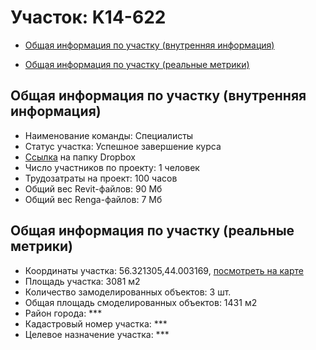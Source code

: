 # Участок: K14-622

* [Общая информация по участку (внутренняя информация)](#Chapter1)

* [Общая информация по участку (реальные метрики)](#Chapter2)

## <a id="Chapter1"></a> Общая информация по участку (внутренняя информация)
+ Наименование команды: Специалисты
+ Статус участка: Успешное завершение курса
+ [Ссылка](https://www.dropbox.com/sh/wvvgv1nw1iqred9/AABciCLUGtKmwHu-yht6NAQ4a/K14_622?dl=0) на папку Dropbox
+ Число участников по проекту: 1 человек
+ Трудозатраты на проект: 100 часов
+ Общий вес Revit-файлов: 90 Мб
+ Общий вес Renga-файлов: 7 Мб
## <a id="Chapter2"></a> Общая информация по участку (реальные метрики)
+ Координаты участка: 56.321305,44.003169, [посмотреть на карте](https://yandex.ru/maps/47/nizhny-novgorod/?ll=44.003169%2C56.321305&z=19)
+ Площадь участка: 3081 м2
+ Количество замоделированных объектов: 3 шт.
+ Общая площадь смоделированных объектов: 1431 м2
+ Район города: *** 
+ Кадастровый номер участка: *** 
+ Целевое назначение участка: *** 
